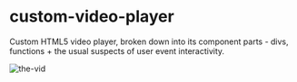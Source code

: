 # custom-video-player
Custom HTML5 video player, broken down into its component parts - divs, functions + the usual suspects of user event interactivity.

![the-vid](https://user-images.githubusercontent.com/44883733/55452312-22018300-55a5-11e9-8731-1a6c31a46fe4.png)
